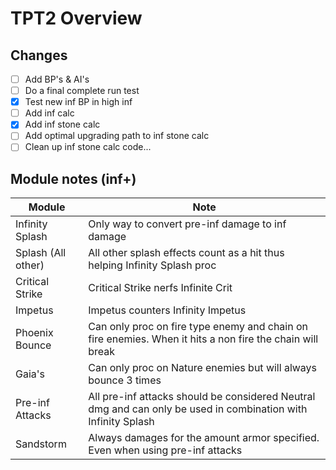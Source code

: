 # TPT2 Overview

## Changes
- [ ] Add BP's & AI's
- [ ] Do a final complete run test
- [x] Test new inf BP in high inf
- [ ] Add inf calc
- [x] Add inf stone calc
- [ ] Add optimal upgrading path to inf stone calc
- [ ] Clean up inf stone calc code...

## Module notes (inf+)
| Module | Note |
| --- | --- |
| Infinity Splash | Only way to convert pre-inf damage to inf damage |
| Splash (All other) | All other splash effects count as a hit thus helping Infinity Splash proc |
| Critical Strike | Critical Strike nerfs Infinite Crit |
| Impetus | Impetus counters Infinity Impetus |
| Phoenix Bounce | Can only proc on fire type enemy and chain on fire enemies. When it hits a non fire the chain will break |
| Gaia's | Can only proc on Nature enemies but will always bounce 3 times |
| Pre-inf Attacks | All pre-inf attacks should be considered Neutral dmg and can only be used in combination with Infinity Splash |
| Sandstorm | Always damages for the amount armor specified. Even when using pre-inf attacks |
